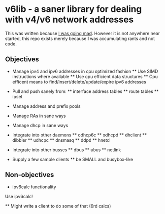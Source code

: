 # v6lib - a saner library for dealing with v4/v6 network addresses

This was written because [I was going mad](ipv6-rant). However
it is not anywhere near started, this repo exists merely because
I was accumulating rants and not code.

## Objectives

* Manage ipv4 and ipv6 addresses in cpu optimized fashion
** Use SIMD instructions where available
** Use cpu efficient data structures 
** Cpu efficent means to find/insert/delete/update/expire ipv6 addresses

* Pull and push sanely from:
** interface address tables
** route tables
** ipset

* Manage address and prefix pools
* Manage RAs in sane ways
* Manage dhcp in sane ways

* Integrate into other daemons
** odhcp6c
** odhcpd
** dhclient
** dibbler
** udhcpc
** dnsmasq
** ddpd
** hnetd

* Integrate into other busses
** dbus
** ubus
** netlink

* Supply a few sample clients
** be SMALL and busybox-like

## Non-objectives

* ipv6calc functionality

Use ipv6calc!

** Might write a client to do some of that (6rd calcs)


